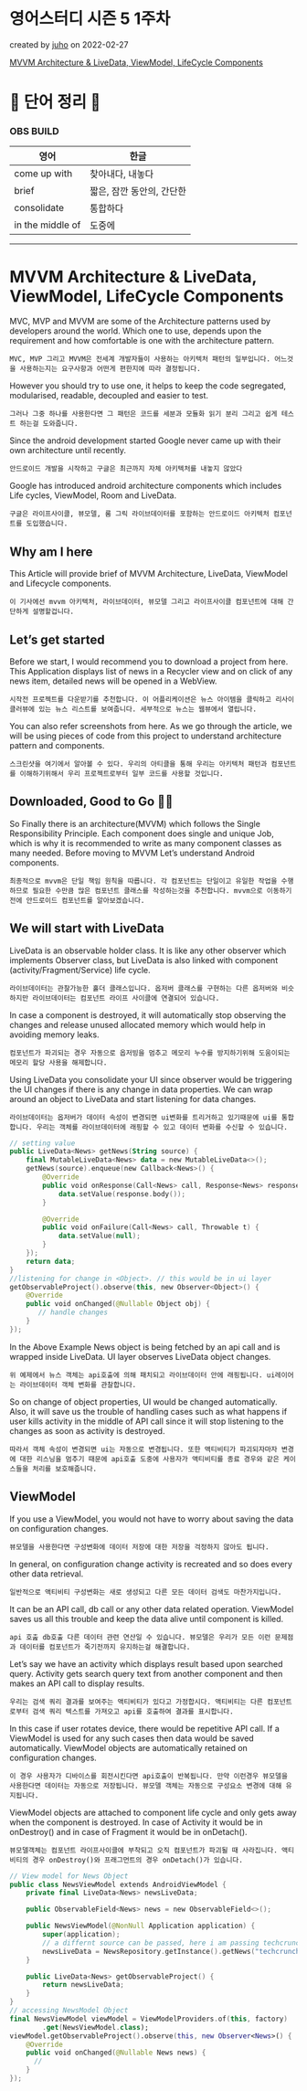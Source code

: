 # 영어스터디 시즌 5 1주차

created by [juho](https://github.com/pachuho/Development-English-study) on 2022-02-27

[MVVM Architecture & LiveData, ViewModel, LifeCycle Components](https://medium.com/android-news/android-architecture-pattern-components-mvvm-livedata-viewmodel-lifecycle-544e84e85177)

# 📗 단어 정리 📘

### OBS BUILD
|영어|한글|
|---|---|
|come up with|찾아내다, 내놓다| 
|brief|짧은, 잠깐 동안의, 간단한|
|consolidate|통합하다|
|in the middle of|도중에|

------------------------------

# MVVM Architecture & LiveData, ViewModel, LifeCycle Components

MVC, MVP and MVVM are some of the Architecture patterns used by developers around the world. Which one to use, 
depends upon the requirement and how comfortable is one with the architecture pattern. 

`MVC, MVP 그리고 MVVM은 전세계 개발자들이 사용하는 아키텍처 패턴의 일부입니다. 어느것을 사용하는지는 요구사항과 어떤게 편한지에 따라 결정됩니다.`

However you should try to use one, it helps to keep the code segregated, modularised, readable, decoupled and easier to test.

`그러나 그중 하나를 사용한다면 그 패턴은 코드를 세분과 모듈화 읽기 분리 그리고 쉽게 테스트 하는걸 도와줍니다.`

Since the android development started Google never came up with their own architecture until recently. 

`안드로이드 개발을 시작하고 구글은 최근까지 자체 아키텍처를 내놓지 않았다`

Google has introduced android architecture components which includes Life cycles, ViewModel, Room and LiveData.

`구글은 라이프사이클, 뷰모델, 룸 그릭 라이브데이터를 포함하는 안드로이드 아키텍처 컴포넌트를 도입했습니다.`

## Why am I here

This Article will provide brief of MVVM Architecture, LiveData, ViewModel and Lifecycle components.

`이 기사에선 mvvm 아키텍처, 라이브데이터, 뷰모델 그리고 라이프사이클 컴포넌트에 대해 간단하게 설명할겁니다.`


## Let’s get started

Before we start, I would recommend you to download a project from here.
This Application displays list of news in a Recycler view and on click of any news item, detailed news will be opened in a WebView. 

`시작전 프로젝트를 다운받기를 추천합니다. 이 어플리케이션은 뉴스 아이템을 클릭하고 리사이클러뷰에 있는 뉴스 리스트를 보여줍니다. 세부적으로 뉴스는 웹뷰에서 열립니다.`

You can also refer screenshots from here. As we go through the article,
we will be using pieces of code from this project to understand architecture pattern and components.

`스크린샷을 여기에서 알아볼 수 있다. 우리의 아티클을 통해 우리는 아키텍처 패턴과 컴포넌트를 이해하기위해서 우리 프로젝트로부터 일부 코드를 사용할 것입니다.`

## Downloaded, Good to Go 👍🏻

So Finally there is an architecture(MVVM) which follows the Single Responsibility Principle. 
Each component does single and unique Job, which is why it is recommended to write as many component classes as many needed. 
Before moving to MVVM Let’s understand Android components.

`최종적으로 mvvm은 단일 책임 원칙을 따릅니다. 각 컴포넌트는 단일이고 유일한 작업을 수행하므로 필요한 수만큼 많은 컴포넌트 클래스를 작성하는것을 추천합니다. mvvm으로 이동하기 전에 안드로이드 컴포넌트를 알아보겠습니다.`

## We will start with LiveData

LiveData is an observable holder class. It is like any other observer which implements Observer class, 
but LiveData is also linked with component (activity/Fragment/Service) life cycle. 

`라이브데이터는 관찰가능한 홀더 클래스입니다. 옵저버 클래스를 구현하는 다른 옵저버와 비슷하지만 라이브데이터는 컴포넌트 라이프 사이클에 연결되어 있습니다.`

In case a component is destroyed, it will automatically stop observing the changes and 
release unused allocated memory which would help in avoiding memory leaks.

`컴포넌트가 파괴되는 경우 자동으로 옵저빙을 멈추고 메모리 누수를 방지하기위해 도움이되는 메모리 할당 사용을 해제합니다.`

Using LiveData you consolidate your UI since observer would be triggering the UI changes if there is any change in data properties. 
We can wrap around an object to LiveData and start listening for data changes.

`라이브데이터는 옵저버가 데이터 속성이 변경되면 ui변화를 트리거하고 있기때문에 ui를 통합합니다. 우리는 객체를 라이브데이터에 래핑할 수 있고 데이터 변화를 수신할 수 있습니다.`

```kotlin
// setting value
public LiveData<News> getNews(String source) {
    final MutableLiveData<News> data = new MutableLiveData<>();
    getNews(source).enqueue(new Callback<News>() {
        @Override
        public void onResponse(Call<News> call, Response<News> response) {
            data.setValue(response.body());
        }

        @Override
        public void onFailure(Call<News> call, Throwable t) {
            data.setValue(null);
        }
    });
    return data;
}
//listening for change in <Object>. // this would be in ui layer
getObservableProject().observe(this, new Observer<Object>() {
    @Override
    public void onChanged(@Nullable Object obj) {
       // handle changes
    }
});
```

In the Above Example News object is being fetched by an api call and is wrapped inside LiveData. 
UI layer observes LiveData object changes. 

`위 예제에서 뉴스 객체는 api호출에 의해 패치되고 라이브데이터 안에 래핑됩니다. ui레이어는 라이브데이터 객체 변화를 관찰합니다.`

So on change of object properties, UI would be changed automatically. 
Also, it will save us the trouble of handling cases such as 
what happens if user kills activity in the middle of API call since it will stop listening to the changes as soon as activity is destroyed.

`따라서 객체 속성이 변경되면 ui는 자동으로 변경됩니다. 또한 액티비티가 파괴되자마자 변경에 대한 리스닝을 멈추기 때문에 api호출 도중에 사용자가 액티비티를 종료 경우와 같은 케이스들을 처리를 보호해줍니다.`

## ViewModel

If you use a ViewModel, you would not have to worry about saving the data on configuration changes. 

`뷰모델을 사용한다면 구성변화에 데이터 저장에 대한 저장을 걱정하지 않아도 됩니다.`

In general, on configuration change activity is recreated and so does every other data retrieval. 

`일반적으로 액티비티 구성변화는 새로 생성되고 다른 모든 데이터 검색도 마찬가지입니다.`

It can be an API call, db call or any other data related operation. 
ViewModel saves us all this trouble and keep the data alive until component is killed.

`api 호춢 db호출 다른 데이터 관련 연산일 수 있습니다. 뷰모델은 우리가 모든 이런 문제점과 데이터를 컴포넌트가 죽기전까지 유지하는걸 해결합니다.`

Let’s say we have an activity which displays result based upon searched query. 
Activity gets search query text from another component and then makes an API call to display results. 

`우리는 검색 쿼리 결과를 보여주는 액티비티가 있다고 가정합시다. 액티비티는 다른 컴포넌트로부터 검색 쿼리 텍스트를 가져오고 api를 호출하여 결과를 표시합니다.`

In this case if user rotates device, there would be repetitive API call. 
If a ViewModel is used for any such cases then data would be saved automatically. 
ViewModel objects are automatically retained on configuration changes.

`이 경우 사용자가 디바이스를 회전시킨다면 api호출이 반복됩니다. 만약 이런경우 뷰모델을 사용한다면 데이터는 자동으로 저장됩니다. 뷰모델 객체는 자동으로 구성요소 변경에 대해 유지됩니다.`

ViewModel objects are attached to component life cycle and only gets away when the component is destroyed. 
In case of Activity it would be in onDestroy() and in case of Fragment it would be in onDetach().

`뷰모델객체는 컴포넌트 라이프사이클에 부착되고 오직 컴포넌트가 파괴될 때 사라집니다. 액티비티의 경우 onDestroy()와 프래그먼트의 경우 onDetach()가 있습니다.`

```kotlin
// View model for News Object
public class NewsViewModel extends AndroidViewModel {
    private final LiveData<News> newsLiveData;

    public ObservableField<News> news = new ObservableField<>();

    public NewsViewModel(@NonNull Application application) {
        super(application);
        // a differnt source can be passed, here i am passing techcrunch
        newsLiveData = NewsRepository.getInstance().getNews("techcrunch");
    }

    public LiveData<News> getObservableProject() {
        return newsLiveData;
    }
}
// accessing NewsModel Object
final NewsViewModel viewModel = ViewModelProviders.of(this, factory)
        .get(NewsViewModel.class);
viewModel.getObservableProject().observe(this, new Observer<News>() {
    @Override
    public void onChanged(@Nullable News news) {
      // 
    }
});
```